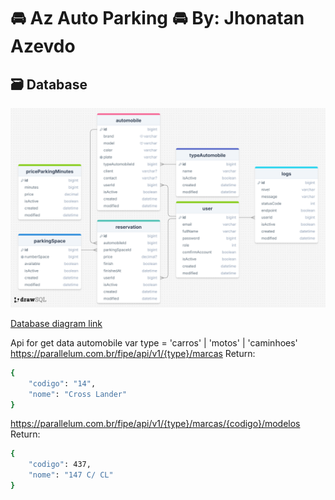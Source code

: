 # 🚘 Az Auto Parking 🚘 By: Jhonatan Azevdo

## 🗃️ Database
![Diagrama](./docs/drawSQL-az-auto-parking.png)

[Database diagram link](https://drawsql.app/teams/jhonatan-azevedo/diagrams/az-auto-parking-by-dev-azevedo)

Api for get data automobile
var type = 'carros' | 'motos' | 'caminhoes'
https://parallelum.com.br/fipe/api/v1/{type}/marcas
Return: 
```bash
{
    "codigo": "14",
    "nome": "Cross Lander"
}
```
https://parallelum.com.br/fipe/api/v1/{type}/marcas/{codigo}/modelos
Return: 
```bash
{
    "codigo": 437,
    "nome": "147 C/ CL"
}
```